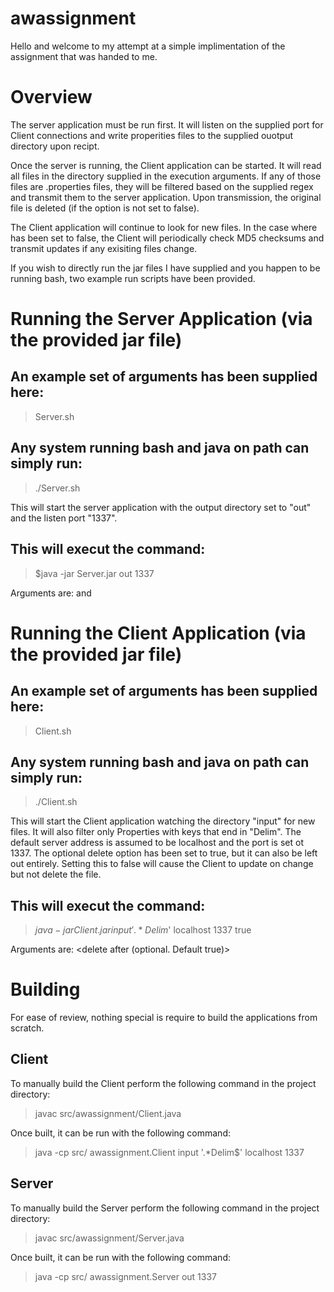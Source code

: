 # awassignment

Hello and welcome to my attempt at a simple implimentation of the assignment that was handed to me.

# Overview
The server application must be run first. It will listen on the supplied port for Client connections and write 
properities files to the supplied ouotput directory upon recipt.

Once the server is running, the Client application can be started. It will read all files in the directory supplied
in the execution arguments. If any of those files are .properties files, they will be filtered based on the 
supplied regex and transmit them to the server application. Upon transmission, the original file is deleted (if 
the <delete after> option is not set to false). 

The Client application will continue to look for new files. In the case where <delete after> has been set to false, 
the Client will periodically check MD5 checksums and transmit updates if any exisiting files change.

If you wish to directly run the jar files I have supplied and you happen to be running bash, two example run scripts have been provided.

# Running the Server Application (via the provided jar file)
## An example set of arguments has been supplied here:
>Server.sh

## Any system running bash and java on path can simply run:
>./Server.sh

This will start the server application with the output directory set to "out" and the listen port "1337".

## This will execut the command:
>$java -jar Server.jar out 1337

Arguments are: <output directory> and <listen port>


# Running the Client Application (via the provided jar file) 
## An example set of arguments has been supplied here:
>Client.sh

## Any system running bash and java on path can simply run:
>./Client.sh

This will start the Client application watching the directory "input" for new files. It will also filter only 
Properties with keys that end in "Delim". The default server address is assumed to be localhost and the port 
is set ot 1337. The optional delete option has been set to true, but it can also be left out entirely. 
Setting this to false will cause the Client to update on change but not delete the file.

## This will execut the command:
>$java -jar Client.jar input '.*Delim$' localhost 1337 true

Arguments are: <directory> <key filter> <server address> <server port> <delete after (optional. Default true)>


# Building 
For ease of review, nothing special is require to build the applications from scratch.

## Client
To manually build the Client perform the following command in the project directory:
>javac src/awassignment/Client.java

Once built, it can be run with the following command:
>java -cp src/ awassignment.Client input '.*Delim$' localhost 1337


## Server
To manually build the Server perform the following command in the project directory:
>javac src/awassignment/Server.java

Once built, it can be run with the following command:
>java -cp src/ awassignment.Server out 1337

